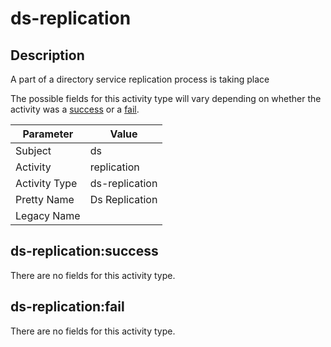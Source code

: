ds-replication
==============

Description
-----------
A part of a directory service replication process is taking place

The possible fields for this activity type will vary depending on whether the activity was a [success](#ds-replicationsuccess) or a [fail](#ds-replicationfail).

| Parameter     | Value          |
| ------------- | -------------- |
| Subject       | ds             |
| Activity      | replication    |
| Activity Type | ds-replication |
| Pretty Name   | Ds Replication |
| Legacy Name   |                |

ds-replication:success
----------------------

There are no fields for this activity type.


ds-replication:fail
-------------------

There are no fields for this activity type.
